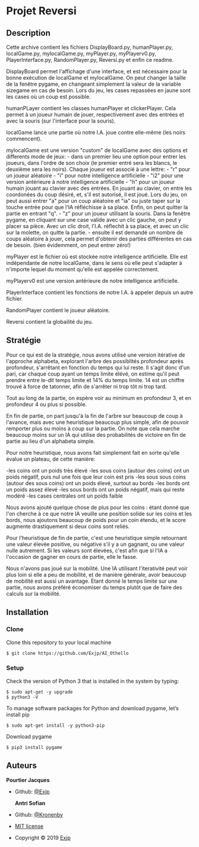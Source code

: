# Projet Reversi

## Description

Cette archive contient les fichiers DisplayBoard.py, humanPlayer.py, localGame.py, mylocalGame.py,
 myPlayer.py, myPlayerv0.py, PlayerInterface.py, RandomPlayer.py, Reversi.py et enfin ce readme.

DisplayBoard permet l'affichage d'une interface, et est nécessaire pour la bonne exécution de 
localGame et mylocalGame. On peut changer la taille de la fenêtre pygame, en changeant simplement la 
valeur de la variable sizegame en cas de besoin. Lors du jeu, les cases repassées en jaune sont les 
cases où un coup est possible.

humanPLayer contient les classes humanPlayer et clickerPlayer. Cela permet à un joueur humain de 
jouer, respectivement avec des entrées et avec la souris (sur l'interface pour la souris).

localGame lance une partie où notre I.A. joue contre elle-même (les noirs commencent).

mylocalGame est une version "custom" de localGame avec des options et differents mode de jeux:
	- dans un premier lieu une option pour entrer les joueurs, dans l'ordre de son choix (le 
	   premier entré sera les blancs, le deuxième sera les noirs). Chaque joueur est associé à 
	   une lettre:
		- "r"  pour un joueur aléatoire
		- "i"  pour notre intelligence artificielle
		- "i2" pour une version antérieure à notre intelligence artificielle
		- "h"  pour un joueur humain jouant au clavier avec des entrées. En jouant au 
			clavier, on entre les coordonées du coup désiré, et, s'il est autorisé, il 
			est joué. Lors du jeu, on peut aussi entrer "a" pour un coup aléatoire et 
			"ia" ou juste taper sur la touche entrée pour que l'IA réfléchisse à sa 
			place. Enfin, on peut quitter la partie en entrant "q".
		- "z"  pour un joueur utilisant la souris. Dans la fenêtre pygame, en cliquant sur 
			une case valide avec un clic gauche, on peut y placer sa pièce. Avec un clic 
			droit, l'I.A. réflechit à sa place, et avec un clic sur la molette, on 
			quitte la partie.
	- ensuite il est demandé un nombre de coups aléatoire à jouer, cela permet d'obtenir des 
	   parties différentes en cas de besoin. (bien évidemment, on peut entrer zéro!)

myPlayer est le fichier où est stockée notre intelligence artificielle. Elle est indépendante de 
notre localGame, dans le sens où elle peut s'adapter à n'importe lequel du moment qu'elle est 
appelée correctement.

myPlayerv0 est une version antérieure de notre intelligence artificielle.

PlayerInterface contient les fonctions de notre I.A. à appeler depuis un autre fichier.

RandomPlayer contient le joueur aléatoire.

Reversi contient la globailité du jeu.


## Stratégie


Pour ce qui est de la stratégie, nous avons utilisé une version itérative de l'approche alphabeta, 
explorant l'arbre des possiblités profondeur après profondeur, s'arrêtant en fonction du temps qui 
lui reste. Il s'agit donc d'un pari, car chaque coup ayant un temps limite élévé, on estime qu'il 
peut prendre entre le-dit temps limite et 14% du temps limite. 
14 est un chiffre trouvé à force de tatonner, afin de s'arrêter ni trop tôt ni trop tard.

Tout au long de la partie, on espère voir au minimum en profondeur 3, et en profondeur 4 ou plus si 
possible.

En fin de partie, on part jusqu'à la fin de l'arbre sur beaucoup de coup à l'avance, mais avec une 
heuristique beaucoup plus simple, afin de pouvoir remporter plus ou moins à coup sur la partie.
On note que cela marche beaucoup moins sur un IA qui utilise des probabilités de victoire en fin de 
partie au lieu d'un alphabeta simple.

Pour notre heuristique, nous avons fait simplement fait en sorte qu'elle évalue un plateau, de cette 
manière:

-les coins ont un poids très élevé
-les sous coins (autour des coins) ont un poids négatif, puis nul une fois que leur coin est pris
-les sous sous coins (autour des sous coins) ont un poids élevé, surtout au bords
-les bords ont un poids assez élevé
-les sous bords ont un poids négatif, mais qui reste modéré
-les cases centrales ont un poids faible

Nous avons ajouté quelque chose de plus pour les coins : étant donné que l'on cherche à ce que notre 
IA veuille une position solide sur les coins et les bords, nous ajoutons beaucoup de poids pour un 
coin étendu, et le score augmente drastiquement si deux coins sont reliés.

Pour l'heuristique de fin de partie, c'est une heuristique simple retournant une valeur élevée 
positive, ou négative s'il y a un gagnant, ou une valeur nulle autrement. Si les valeurs sont 
élevées, c'est afin que si l'IA a l'occasion de gagner en cours de partie, elle le fasse.

Nous n'avons pas joué sur la mobilité. Une IA utilisant l'iterativité peut voir plus loin si elle a 
peu de mobilité, et de manière générale, avoir beaucoup de mobilité est aussi un avantage. Etant 
donné le temps limite sur une partie, nous avons préféré économiser du temps plutôt que de faire des 
calculs sur la mobilité.

## Installation
### Clone
Clone this repository to your local machine 
```shell
$ git clone https://github.com/Exjp/AI_Othello
```
### Setup
Check the version of Python 3 that is installed in the system by typing: 
```shell
$ sudo apt-get -y upgrade
$ python3 -V
```
To manage software packages for Python and download pygame, let’s install pip
```shell
$ sudo apt-get install -y python3-pip
```
Download pygame
```shell
$ pip3 install pygame
```


## Auteurs

**Pourtier Jacques**
- Github: [@Exjp](https://github.com/Exjp)

	**Antri Sofian**
- Github: [@Kronenby](https://github.com/Kronenby)

- [MIT license](https://github.com/Exjp/AI_Othello/blob/master/LICENSE)<br/>
- Copyright © 2019 [Exjp](https://github.com/Exjp)